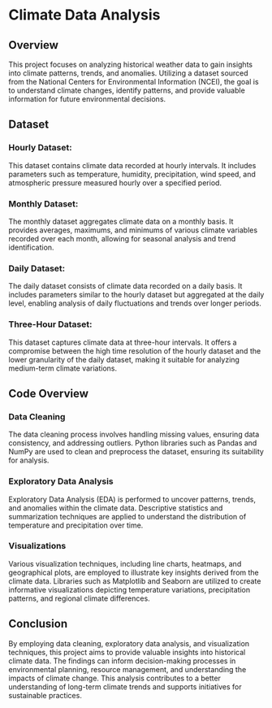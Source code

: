 # Climate Data Analysis

## Overview
This project focuses on analyzing historical weather data to gain insights into climate patterns, trends, and anomalies. Utilizing a dataset sourced from the National Centers for Environmental Information (NCEI), the goal is to understand climate changes, identify patterns, and provide valuable information for future environmental decisions.

## Dataset

### Hourly Dataset: 
This dataset contains climate data recorded at hourly intervals. It includes parameters such as temperature, humidity, precipitation, wind speed, and atmospheric pressure measured hourly over a specified period.

### Monthly Dataset: 
The monthly dataset aggregates climate data on a monthly basis. It provides averages, maximums, and minimums of various climate variables recorded over each month, allowing for seasonal analysis and trend identification.

### Daily Dataset: 
The daily dataset consists of climate data recorded on a daily basis. It includes parameters similar to the hourly dataset but aggregated at the daily level, enabling analysis of daily fluctuations and trends over longer periods.

### Three-Hour Dataset: 
This dataset captures climate data at three-hour intervals. It offers a compromise between the high time resolution of the hourly dataset and the lower granularity of the daily dataset, making it suitable for analyzing medium-term climate variations.

## Code Overview

### Data Cleaning
The data cleaning process involves handling missing values, ensuring data consistency, and addressing outliers. Python libraries such as Pandas and NumPy are used to clean and preprocess the dataset, ensuring its suitability for analysis.

### Exploratory Data Analysis
Exploratory Data Analysis (EDA) is performed to uncover patterns, trends, and anomalies within the climate data. Descriptive statistics and summarization techniques are applied to understand the distribution of temperature and precipitation over time.

### Visualizations
Various visualization techniques, including line charts, heatmaps, and geographical plots, are employed to illustrate key insights derived from the climate data. Libraries such as Matplotlib and Seaborn are utilized to create informative visualizations depicting temperature variations, precipitation patterns, and regional climate differences.

## Conclusion
By employing data cleaning, exploratory data analysis, and visualization techniques, this project aims to provide valuable insights into historical climate data. The findings can inform decision-making processes in environmental planning, resource management, and understanding the impacts of climate change. This analysis contributes to a better understanding of long-term climate trends and supports initiatives for sustainable practices.
